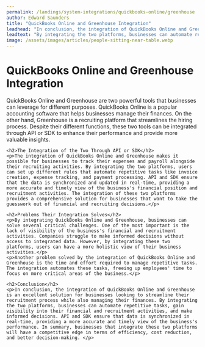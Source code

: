 ```yaml
---
permalink: /landings/system-integrations/quickbooks-online/greenhouse
author: Edward Saunders
title: "QuickBooks Online and Greenhouse Integration"
leadhead: "In conclusion, the integration of QuickBooks Online and Greenhouse is an excellent solution for businesses looking to streamline their recruitment process while also managing their finances"
leadtext: "By integrating the two platforms, businesses can automate repetitive tasks, gain visibility into their financial and recruitment activities, and make informed decisions. API and SDK ensure that data is synchronized in real-time, providing a more accurate and timely view of the business's performance. In summary, businesses that integrate these two platforms will have a competitive edge in terms of efficiency, cost reduction, and better decision-making."
image: /assets/images/articles/people-sitting-near-table.webp
---
```

<div class="arttext">	<h1>QuickBooks Online and Greenhouse Integration</h1>
	<p>QuickBooks Online and Greenhouse are two powerful tools that businesses can leverage for different purposes. QuickBooks Online is a popular accounting software that helps businesses manage their finances. On the other hand, Greenhouse is a recruiting platform that streamlines the hiring process. Despite their different functions, these two tools can be integrated through API or SDK to enhance their performance and provide more valuable insights.</p>

	<h2>The Integration of the Two Through API or SDK</h2>
	<p>The integration of QuickBooks Online and Greenhouse makes it possible for businesses to track their expenses and payroll alongside their recruiting activities. By integrating the two platforms, users can set up different rules that automate repetitive tasks like invoice creation, expense tracking, and payment processing. API and SDK ensure that the data is synchronized and updated in real-time, providing a more accurate and timely view of the business's financial position and recruitment activities. The integration of these two platforms provides a comprehensive solution for businesses that want to take the guesswork out of financial and recruiting decisions.</p>

	<h2>Problems Their Integration Solves</h2>
	<p>By integrating QuickBooks Online and Greenhouse, businesses can solve several critical challenges. One of the most important is the lack of visibility of the business's financial and recruitment activities. Companies struggle to make informed decisions without access to integrated data. However, by integrating these two platforms, users can have a more holistic view of their business activities.</p>
	<p>Another problem solved by the integration of QuickBooks Online and Greenhouse is the time and effort required to manage repetitive tasks. The integration automates these tasks, freeing up employees' time to focus on more critical areas of the business.</p>
	
	<h2>Conclusion</h2>
	<p>In conclusion, the integration of QuickBooks Online and Greenhouse is an excellent solution for businesses looking to streamline their recruitment process while also managing their finances. By integrating the two platforms, businesses can automate repetitive tasks, gain visibility into their financial and recruitment activities, and make informed decisions. API and SDK ensure that data is synchronized in real-time, providing a more accurate and timely view of the business's performance. In summary, businesses that integrate these two platforms will have a competitive edge in terms of efficiency, cost reduction, and better decision-making. </p>
</div>